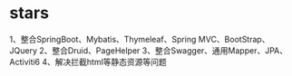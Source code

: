 # stars
1、整合SpringBoot、Mybatis、Thymeleaf、Spring MVC、BootStrap、JQuery
2、整合Druid、PageHelper
3、整合Swagger、通用Mapper、JPA、Activiti6
4、解决拦截html等静态资源等问题